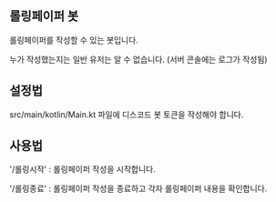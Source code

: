 ## 롤링페이퍼 봇
롤링페이퍼를 작성할 수 있는 봇입니다.

누가 작성했는지는 일반 유저는 알 수 없습니다. (서버 콘솔에는 로그가 작성됨)


## 설정법
src/main/kotlin/Main.kt 파일에 디스코드 봇 토큰을 작성해야 합니다.

## 사용법
'/롤링시작' : 롤링페이퍼 작성을 시작합니다.

'/롤링종료' : 롤링페이퍼 작성을 종료하고 각자 롤링페이퍼 내용을 확인합니다.
